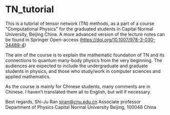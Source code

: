 # TN_tutorial

This is a tutorial of tensor network (TN) methods, as a part of a course "Computational Physics" for the graduated students in Capital Normal University, Beijing China. A more advanced version of the lecture notes can be found in Springer Open-access (https://doi.org/10.1007/978-3-030-34489-4)

The aim of the course is to explain the mathematic foundation of TN and its connections to quantum many-body physics from the very beginning. The audiences are expected to include the undergraduate and graduate students in physics, and those who study/work in computer sciences and applied mathematics.

As the course is mainly for Chinese students, many comments are in Chinese. I haven’t translated them all to English, but will if necessary.

Best regards, 
Shi-Ju Ran 
sjran@cnu.edu.cn 
Associate professor 
Department of Physics 
Capital Normal University 
Beijing, 100048 China 
